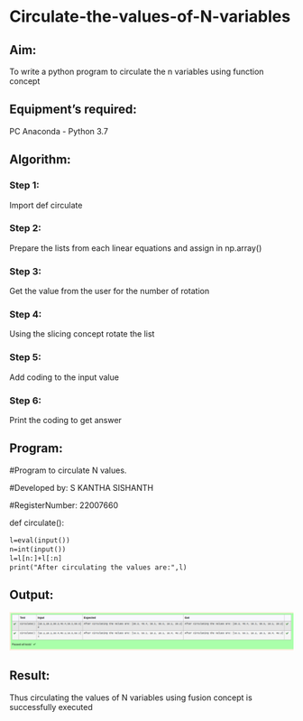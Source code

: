 # Circulate-the-values-of-N-variables
## Aim:
To write a python program to circulate the n variables using function concept
## Equipment’s required:
PC Anaconda - Python 3.7
## Algorithm: 
### Step 1: 
Import def circulate
### Step 2: 
Prepare the lists from each linear equations and assign in np.array()
### Step 3: 
Get the value from the user for the number of rotation
### Step 4: 
Using the slicing concept rotate the list

### Step 5: 
Add coding to the input value
### Step 6: 
Print the coding to get answer
## Program:

#Program to circulate N values.

#Developed by: S KANTHA SISHANTH

#RegisterNumber: 22007660

def circulate():

    l=eval(input())
    n=int(input())
    l=l[n:]+l[:n]
    print("After circulating the values are:",l)

## Output:
!['output'](/Circulateimage.png)

## Result:
Thus circulating the values of N variables using fusion concept is successfully executed
